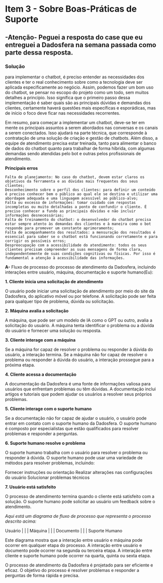 # Item 3 - Sobre Boas-Práticas de Suporte

## **-Atenção-** Peguei a resposta do case que eu entreguei a Dadosfera na semana passada como parte dessa resposta.

### **Solução**

para implementar o chatbot, é preciso entender as necessidades dos clientes e ter o real conhecimento sobre como a tecnologia deve ser aplicada especificamente ao negócio. Assim, podemos fazer um bom uso do chatbot, se pensar no escopo do projeto como um todo, sem muitos detalhes a princípio. Isso significa que o primeiro passo dessa implementação é saber quais são as principais dúvidas e demandas dos clientes, certamente haverá questões mais específicas e esporádicas, mas de início o foco deve ficar nas necessidades recorrentes.

Em resumo, para começar a implementar um chatbot, deve-se ter em mente os principais assuntos a serem abordados nas conversas e os canais a serem conectados. Isso ajudará na parte técnica, que corresponde à contratação de uma solução de criação e gestão de chatbots. Além disso, a equipe de atendimento precisa estar treinada, tanto para alimentar o banco de dados do chatbot quanto para trabalhar de forma híbrida, com algumas demandas sendo atendidas pelo bot e outras pelos profissionais de atendimento.

**Principais erros**

    Falta de planejamento: No caso do chatbot, devem estar claros os objetivos da ferramenta e as dúvidas mais frequentes dos seus clientes;
    Desconhecimento sobre o perfil dos clientes: para definir um conteúdo é preciso conhecer bem o público ao qual ele se destina e utilizar uma abordagem adequada e uma linguagem acessível ao público-alvo;
    Falta ou excesso de informações: tomar cuidado com respostas incompletas ou muito detalhadas a ponto de confundir o cliente. É preciso conhecer a fundo as principais dúvidas e não incluir informações desnecessárias;
    Falta de treinamento do chatbot: o desenvolvedor do chatbot precisa estar sempre atento às demandas dos clientes e à maneira como o bot responde para promover um constante aprimoramento;
    Falta de acompanhamento dos resultados: a mensuração dos resultados é essencial para saber se o chatbot está funcionando corretamente e para corrigir os possíveis erros;
    Despreocupação com a acessibilidade do atendimento: todos os seus clientes precisam compreender as suas mensagens de forma clara, independentemente de suas condições cognitivas ou físicas. Por isso é fundamental a atenção à acessibilidade das informações.

**A-** 
Fluxo de processo do processo de atendimento da Dadosfera, incluindo interações entre usuário, máquina, documentação e suporte humano(Eu):

**1. Cliente inicia uma solicitação de atendimento**

  O usuário pode iniciar uma solicitação de atendimento por meio do site da Dadosfera, do aplicativo móvel ou por telefone. A solicitação pode ser feita para qualquer tipo de problema, dúvida ou solicitação.

**2. Máquina avalia a solicitação**

  A máquina, que pode ser um modelo de IA como o GPT ou outro, avalia a solicitação do usuário. A máquina tenta identificar o problema ou a dúvida do usuário e fornecer uma solução ou resposta.

**3. Cliente interage com a máquina**

  Se a máquina for capaz de resolver o problema ou responder à dúvida do usuário, a interação termina. Se a máquina não for capaz de resolver o problema ou responder à dúvida do usuário, a interação prossegue para a próxima etapa.

**4. Cliente acessa a documentação**

  A documentação da Dadosfera é uma fonte de informações valiosa para usuários que enfrentam problemas ou têm dúvidas. A documentação inclui artigos e tutoriais que podem ajudar os usuários a resolver seus próprios problemas.

**5. Cliente interage com o suporte humano**

  Se a documentação não for capaz de ajudar o usuário, o usuário pode entrar em contato com o suporte humano da Dadosfera. O suporte humano é composto por especialistas que estão qualificados para resolver problemas e responder a perguntas.

**6. Suporte humano resolve o problema**

  O suporte humano trabalha com o usuário para resolver o problema ou responder à dúvida. O suporte humano pode usar uma variedade de métodos para resolver problemas, incluindo:

Fornecer instruções ou orientação
Realizar alterações nas configurações do usuário
Solucionar problemas técnicos

**7. Usuário está satisfeito**

  O processo de atendimento termina quando o cliente está satisfeito com a solução. O suporte humano pode solicitar ao usuário um feedback sobre o atendimento.

*Aqui está um diagrama de fluxo de processo que representa o processo descrito acima:*

   Usuário
    |
    |
    |
    Máquina
    |
    |
    |
    Documento
    |
    |
    |
    Suporte Humano

Este diagrama mostra que a interação entre usuário e máquina pode ocorrer em qualquer etapa do processo. A interação entre usuário e documento pode ocorrer na segunda ou terceira etapa. A interação entre cliente e suporte humano pode ocorrer na quarta, quinta ou sexta etapa.

O processo de atendimento da Dadosfera é projetado para ser eficiente e eficaz. 
O objetivo do processo é resolver problemas e responder a perguntas de forma rápida e precisa.
